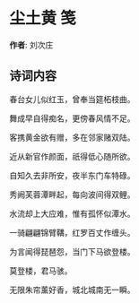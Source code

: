 # 尘土黄 笺

**作者**: 刘次庄

## 诗词内容

春台女儿似红玉，曾奉当筵柘枝曲。

舞成早自得痴名，更傍春风情不足。

客携黄金欲有赠，多在邻家赌双陆。

近从新官作颜面，祇得低心随所欲。

自知久去非所安，夜半东门车特碌。

秀阙芙蓉潭畔起，每向波间得双鲤。

水流却上大应难，惟有孤怀似潭水。

一骑翩翩锦臂鞲，红罗百丈作缠头。

为言闻得琵琶怨，当门下马欲登楼。

莫登楼，君马骇。

无限朱帘薰好香，城北城南无一瞬。

